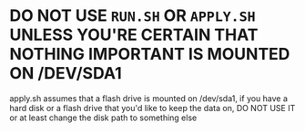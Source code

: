 # DO NOT USE `RUN.SH` OR `APPLY.SH` UNLESS YOU'RE CERTAIN THAT NOTHING IMPORTANT IS MOUNTED ON /DEV/SDA1
apply.sh assumes that a flash drive is mounted on /dev/sda1, if you have a hard disk or a flash drive that you'd like to keep the data on, DO NOT USE IT or at least change the disk path to something else
